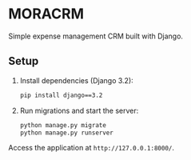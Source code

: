 # MORACRM

Simple expense management CRM built with Django.

## Setup

1. Install dependencies (Django 3.2):
   ```bash
   pip install django==3.2
   ```
2. Run migrations and start the server:
   ```bash
   python manage.py migrate
   python manage.py runserver
   ```

Access the application at `http://127.0.0.1:8000/`.
